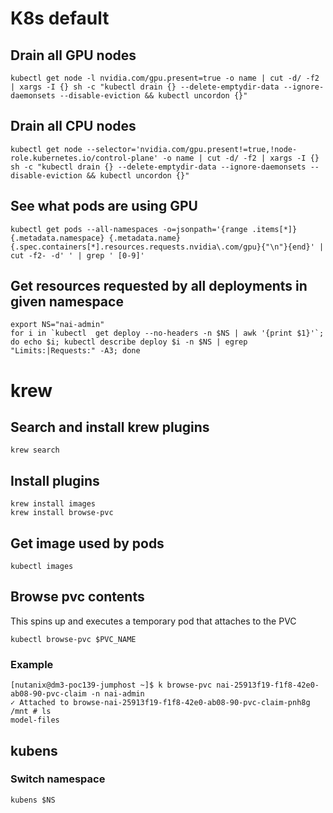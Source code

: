 # K8s default

## Drain all GPU nodes
```
kubectl get node -l nvidia.com/gpu.present=true -o name | cut -d/ -f2 | xargs -I {} sh -c "kubectl drain {} --delete-emptydir-data --ignore-daemonsets --disable-eviction && kubectl uncordon {}"
```

## Drain all CPU nodes
```
kubectl get node --selector='nvidia.com/gpu.present!=true,!node-role.kubernetes.io/control-plane' -o name | cut -d/ -f2 | xargs -I {} sh -c "kubectl drain {} --delete-emptydir-data --ignore-daemonsets --disable-eviction && kubectl uncordon {}"
```

## See what pods are using GPU
```
kubectl get pods --all-namespaces -o=jsonpath='{range .items[*]}{.metadata.namespace} {.metadata.name} {.spec.containers[*].resources.requests.nvidia\.com/gpu}{"\n"}{end}' | cut -f2- -d' ' | grep ' [0-9]'
```

## Get resources requested by all deployments in given namespace
```
export NS="nai-admin"
for i in `kubectl  get deploy --no-headers -n $NS | awk '{print $1}'`; do echo $i; kubectl describe deploy $i -n $NS | egrep "Limits:|Requests:" -A3; done
```

# krew

## Search and install krew plugins
```
krew search
```

## Install plugins
```
krew install images 
krew install browse-pvc
```

## Get image used by pods
```
kubectl images
```

## Browse pvc contents

This spins up and executes a temporary pod that attaches to the PVC
```
kubectl browse-pvc $PVC_NAME
```

### Example
```
[nutanix@dm3-poc139-jumphost ~]$ k browse-pvc nai-25913f19-f1f8-42e0-ab08-90-pvc-claim -n nai-admin
✓ Attached to browse-nai-25913f19-f1f8-42e0-ab08-90-pvc-claim-pnh8g
/mnt # ls
model-files
```

## kubens

### Switch namespace
```
kubens $NS
```



